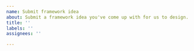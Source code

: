 ```yaml
---
name: Submit framework idea
about: Submit a framework idea you've come up with for us to design.
title: ''
labels: ''
assignees: ''

---
```




